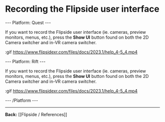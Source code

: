 # Recording the Flipside user interface

--- Platform: Quest ---

If you want to record the Flipside user interface (ie. cameras, preview monitors, menus, etc.), press the **Show UI** button found on both the 2D Camera switcher and in-VR camera switcher.

:gif https://www.flipsidexr.com/files/docs/2023.1/help_4-5_4.mp4

--- Platform: Rift ---

If you want to record the Flipside user interface (ie. cameras, preview monitors, menus, etc.), press the **Show UI** button found on both the 2D Camera switcher and in-VR camera switcher.

:gif https://www.flipsidexr.com/files/docs/2023.1/help_4-5_4.mp4

--- /Platform ---

---

**Back:** [[Flipside / References]]

